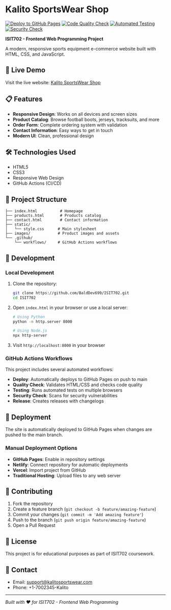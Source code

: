 # Kalito SportsWear Shop

[![Deploy to GitHub Pages](https://github.com/BaldDev699/ISIT702/actions/workflows/deploy.yml/badge.svg)](https://github.com/BaldDev699/ISIT702/actions/workflows/deploy.yml)
[![Code Quality Check](https://github.com/BaldDev699/ISIT702/actions/workflows/quality-check.yml/badge.svg)](https://github.com/BaldDev699/ISIT702/actions/workflows/quality-check.yml)
[![Automated Testing](https://github.com/BaldDev699/ISIT702/actions/workflows/testing.yml/badge.svg)](https://github.com/BaldDev699/ISIT702/actions/workflows/testing.yml)
[![Security Check](https://github.com/BaldDev699/ISIT702/actions/workflows/security-check.yml/badge.svg)](https://github.com/BaldDev699/ISIT702/actions/workflows/security-check.yml)

**ISIT702 - Frontend Web Programming Project**

A modern, responsive sports equipment e-commerce website built with HTML, CSS, and JavaScript.

## 🚀 Live Demo

Visit the live website: [Kalito SportsWear Shop](https://balddev699.github.io/ISIT702/)

## 📋 Features

- **Responsive Design**: Works on all devices and screen sizes
- **Product Catalog**: Browse football boots, jerseys, tracksuits, and more
- **Order Form**: Complete ordering system with validation
- **Contact Information**: Easy ways to get in touch
- **Modern UI**: Clean, professional design

## 🛠️ Technologies Used

- HTML5
- CSS3
- Responsive Web Design
- GitHub Actions (CI/CD)

## 📁 Project Structure

```
├── index.html          # Homepage
├── products.html       # Products catalog
├── contact.html        # Contact information
├── static/
│   └── style.css      # Main stylesheet
├── images/            # Product images and assets
└── .github/
    └── workflows/     # GitHub Actions workflows
```

## 🔧 Development

### Local Development

1. Clone the repository:
   ```bash
   git clone https://github.com/BaldDev699/ISIT702.git
   cd ISIT702
   ```

2. Open `index.html` in your browser or use a local server:
   ```bash
   # Using Python
   python -m http.server 8000
   
   # Using Node.js
   npx http-server
   ```

3. Visit `http://localhost:8000` in your browser

### GitHub Actions Workflows

This project includes several automated workflows:

- **Deploy**: Automatically deploys to GitHub Pages on push to main
- **Quality Check**: Validates HTML/CSS and checks code quality
- **Testing**: Runs automated tests on multiple browsers
- **Security Check**: Scans for security vulnerabilities
- **Release**: Creates releases with changelogs

## 🚀 Deployment

The site is automatically deployed to GitHub Pages when changes are pushed to the main branch.

### Manual Deployment Options

- **GitHub Pages**: Enable in repository settings
- **Netlify**: Connect repository for automatic deployments
- **Vercel**: Import project from GitHub
- **Traditional Hosting**: Upload files to any web server

## 🤝 Contributing

1. Fork the repository
2. Create a feature branch (`git checkout -b feature/amazing-feature`)
3. Commit your changes (`git commit -m 'Add amazing feature'`)
4. Push to the branch (`git push origin feature/amazing-feature`)
5. Open a Pull Request

## 📝 License

This project is for educational purposes as part of ISIT702 coursework.

## 👥 Contact

- Email: support@kalitosportswear.com
- Phone: +1-7002345-Kalito

---

*Built with ❤️ for ISIT702 - Frontend Web Programming*